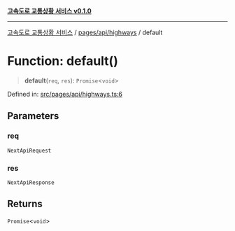 [**고속도로 교통상황 서비스 v0.1.0**](../../../../README.md)

***

[고속도로 교통상황 서비스](../../../../modules.md) / [pages/api/highways](../README.md) / default

# Function: default()

> **default**(`req`, `res`): `Promise`\<`void`\>

Defined in: [src/pages/api/highways.ts:6](https://github.com/ksheyon123/road-status-preview/blob/f8475dd9e1f35d9b8acf92ef20ed9d0782a8bb42/src/pages/api/highways.ts#L6)

## Parameters

### req

`NextApiRequest`

### res

`NextApiResponse`

## Returns

`Promise`\<`void`\>
